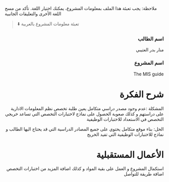 
ملاحظة: يجب تعبئة هذا الملف بمعلومات المشروع، يمكنك اختيار اللغة. تأكد من مسح اللغة الأخرى والتعليقات الجانبية 
> ⬇️ تعبئة معلومات المشروع بالعربية  

<div dir="rtl">
  
### اسم الطالب

منار بدر العتيبي

### اسم المشروع
The MIS guide

# شرح الفكرة

المشكلة :عدم وجود مصدر دراسي متكامل يعين طلبة تخصص نظم المعلومات الادارية على دراستهم و كذلك 
صعوبة الحصول على نماذج لاختبارات التخصص التي تساعد خريجي التخصص في الاستعداد للاختبارات الوظيفية

الحل: بناء موقع متكامل يحتوي على جميع المصادر الدراسية التي قد يحتاج اليها الطالب
  و
  نماذج للاختبارات الوظيفية التي تفيد الخريج


# الأعمال المستقبلية
استكمال المشروع و العمل على بقية المواد  و كذلك اضافة المزيد من اختبارات التخصص 
اضافة طريقة للتواصل 

</div>

>